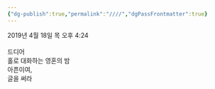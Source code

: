 ```yaml
---
{"dg-publish":true,"permalink":"////","dgPassFrontmatter":true}
---
```



2019년 4월 18일 목 오후 4:24<br/>
<br/>
드디어<br/>
홀로 대화하는 영혼의 밤<br/>
아픈이여,<br/>
글을 써라<br/>